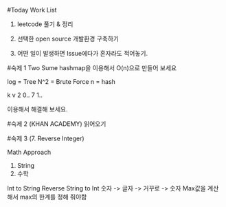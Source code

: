 #Today Work List
1. leetcode 풀기 & 정리

2. 선택한 open source 개발환경 구축하기
 
3. 어떤 일이 발생하면 Issue에다가 혼자라도 적어놓기.

#숙제 1 Two Sume
hashmap을 이용해서 O(n)으로 만들어 보세요

log = Tree
N^2 = Brute Force
n = hash

k v
2 0..
7 1..

이용해서 해결해 보세요.

#숙제 2 (KHAN ACADEMY) 읽어오기

#숙제 3 (7. Reverse Integer)

Math Approach

1. String
2. 수학

Int to String
Reverse
String to Int
숫자 -> 글자 -> 거꾸로 -> 숫자
Max값을 계산해서 max의 한계를 정해 줘야함

